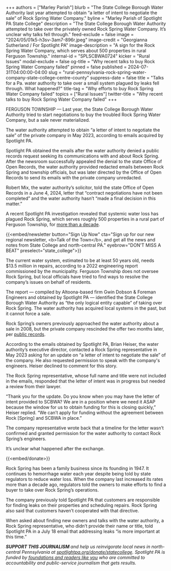 +++
authors = ["Marley Parish"]
blurb = "The State College Borough Water Authority last year attempted to obtain “a letter of intent to negotiate the sale” of Rock Spring Water Company."
byline = "Marley Parish of Spotlight PA State College"
description = "The State College Borough Water Authority attempted to take over the privately owned Rock Spring Water Company. It’s unclear why talks fell through."
feed-exclude = false
image = "2024/05/01k5-h3sv-3am7-896r.jpeg"
image-credit = "Georgianna Sutherland / For Spotlight PA"
image-description = "A sign for the Rock Spring Water Company, which serves about 500 properties in rural Ferguson Township."
internal-id = "SPLSCBWA0724"
kicker = "Rural Issues"
modal-exclude = false
og-title = "Why recent talks to buy Rock Spring Water Company failed"
pinned = false
published = 2024-07-31T04:00:00-04:00
slug = "rural-pennsylvania-rock-spring-water-company-state-college-centre-county"
suppress-date = false
title = "Talks for a Pa. water authority to take over a small system plagued by leaks fell through. What happened?"
title-tag = "Why efforts to buy Rock Spring Water Company failed"
topics = ["Rural Issues"]
twitter-title = "Why recent talks to buy Rock Spring Water Company failed"
+++

FERGUSON TOWNSHIP —&nbsp;Last year, the State College Borough Water Authority tried to start negotiations to buy the troubled Rock Spring Water Company, but a sale never materialized.

The water authority attempted to obtain “a letter of intent to negotiate the sale” of the private company in May 2023, according to emails acquired by Spotlight PA.

Spotlight PA obtained the emails after the water authority denied a public records request seeking its communications with and about Rock Spring. After the newsroom successfully appealed the denial to the state Office of Open Records, the water authority provided redacted emails between Rock Spring and township officials, but was later directed by the Office of Open Records to send its emails with the private company unredacted.

Robert Mix, the water authority’s solicitor, told the state Office of Open Records in a June 4, 2024, letter that “contract negotiations have not been completed” and the water authority hasn’t “made a final decision in this matter.”

A recent Spotlight PA investigation revealed that systemic water loss has plagued Rock Spring, which serves roughly 500 properties in a rural part of Ferguson Township, for <a href="https://www.spotlightpa.org/statecollege/2024/06/pennsylvania-rock-spring-water-company-ferguson-township-environment-utilities/">more than a decade</a>.

{{<embed/newsletter button="Sign Up Now" cta="Sign up for our new regional newsletter, &lt;b&gt;Talk of the Town&lt;/b&gt;, and get all the news and notes from State College and north-central PA." eyebrow="DON&#39;T MISS A BEAT" preselect="state_college">}}

The current water system, estimated to be at least 50 years old, needs $13.5 million in repairs, according to a 2022 engineering report commissioned by the municipality. Ferguson Township does not oversee Rock Spring, but local officials have tried to find ways to resolve the company’s issues on behalf of residents.

The report — compiled by Altoona-based firm Gwin Dobson &amp; Foreman Engineers and obtained by Spotlight PA — identified the State College Borough Water Authority as “the only logical entity capable” of taking over Rock Spring. The water authority has acquired local systems in the past, but it cannot force a sale.

Rock Spring’s owners previously approached the water authority about a sale in 2008, but the private company rescinded the offer two months later, per <a href="https://www.scbwa.org/sites/default/files/pages/history_of_state_college_water_system.pdf">public records</a>.

According to the emails obtained by Spotlight PA, Brian Heiser, the water authority’s executive director, contacted a Rock Spring representative in May 2023 asking for an update on “a letter of intent to negotiate the sale” of the company. He also requested permission to speak with the company&#39;s engineers. Heiser declined to comment for this story.

The Rock Spring representative, whose full name and title were not included in the emails, responded that the letter of intent was in progress but needed a review from their lawyer.

“Thank you for the update. Do you know when you may have the letter of intent provided to SCBWA? We are in a position where we need it ASAP because the window for us to obtain funding for this is closing quickly,” Heiser replied. “We can’t apply for funding without the agreement between Rock \[Spring\] and SCBWA in place.”

The company representative wrote back that a timeline for the letter wasn’t confirmed and granted permission for the water authority to contact Rock Spring’s engineers.

It’s unclear what happened after the exchange.

{{<embed/donate>}}

Rock Spring has been a family business since its founding in 1947. It continues to hemorrhage water each year despite being told by state regulators to reduce water loss. When the company last increased its rates more than a decade ago, regulators told the owners to make efforts to find a buyer to take over Rock Spring’s operations.

The company previously told Spotlight PA that customers are responsible for finding leaks on their properties and scheduling repairs. Rock Spring also said that customers haven’t cooperated with that directive.

When asked about finding new owners and talks with the water authority, a Rock Spring representative, who didn’t provide their name or title, told Spotlight PA in a July 18 email that addressing leaks “is more important at this time.”

<strong><em>SUPPORT THIS JOURNALISM </em></strong><em>and help us reinvigorate local news in north-central Pennsylvania at </em><a href="http://spotlightpa.org/donate/statecollege"><em>spotlightpa.org/donate/statecollege</em></a><em>. Spotlight PA is funded by </em><a href="https://www.spotlightpa.org/support"><em>foundations and readers like you</em></a><em> who are committed to accountability and public-service journalism that gets results.</em>

